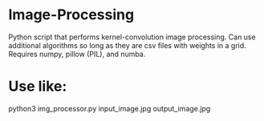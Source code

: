 # Image-Processing
Python script that performs kernel-convolution image processing. Can use additional algorithms so long as they are csv files with weights in a grid. Requires numpy, pillow (PIL), and numba.
# Use like:
python3 img_processor.py input_image.jpg output_image.jpg <algorithm>
